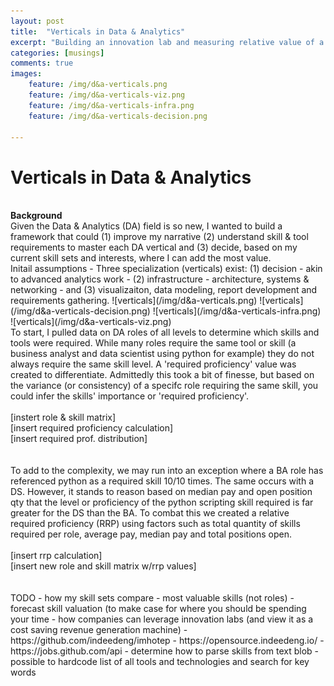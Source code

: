 ```yaml
---
layout: post
title:  "Verticals in Data & Analytics"
excerpt: "Building an innovation lab and measuring relative value of a skill."
categories: [musings]
comments: true
images: 
    feature: /img/d&a-verticals.png
    feature: /img/d&a-verticals-viz.png
    feature: /img/d&a-verticals-infra.png
    feature: /img/d&a-verticals-decision.png
    
---
```


# Verticals in Data & Analytics 
<br>
<strong> Background </strong>
<br>
Given the Data & Analytics (DA) field is so new, I wanted to build a framework that could (1) improve my narrative (2) understand skill & tool requirements to master each DA vertical and (3) decide, based on my current skill sets and interests, where I can add the most value.
<br>
Initail assumptions
- Three specialization (verticals) exist: (1) decision - akin to advanced analytics work - (2) infrastructure - architecture, systems & networking - and (3) visualizaiton, data modeling, report development and requirements gathering.  
![verticals](/img/d&a-verticals.png)
![verticals](/img/d&a-verticals-decision.png)
![verticals](/img/d&a-verticals-infra.png)
![verticals](/img/d&a-verticals-viz.png)
<br>
To start, I pulled data on DA roles of all levels to determine which skills and tools were required. While many roles require the same tool or skill (a business analyst and data scientist using python for example) they do not always require the same skill level. A 'required proficiency' value was created to differentiate. Admittedly this took a bit of finesse, but based on the variance (or consistency) of a specifc role requiring the same skill, you could infer the skills' importance or 'required proficiency'. 
<br>
<br>
[instert role & skill matrix]<br>
[insert required proficiency calculation]<br>
[insert required prof. distribution]<br>
<br>
<br>
To add to the complexity, we may run into an exception where a BA role has referenced python as a required skill 10/10 times. The same occurs with a DS. However, it stands to reason based on median pay and open position qty that the level or proficiency of the python scripting skill required is far greater for the DS than the BA. To combat this we created a relative required proficiency (RRP) using factors such as total quantity of skills required per role, average pay, median pay and total positions open.    
<br>
<br>
[insert rrp calculation]<br>
[insert new role and skill matrix w/rrp values]<br>
<br>
<br>
TODO
- how my skill sets compare 
- most valuable skills (not roles)
- forecast skill valuation (to make case for where you should be spending your time 
- how companies can leverage innovation labs (and view it as a cost saving revenue generation machine)
- https://github.com/indeedeng/imhotep
- https://opensource.indeedeng.io/
- https://jobs.github.com/api
    - determine how to parse skills from text blob 
    - possible to hardcode list of all tools and technologies and search for key words
